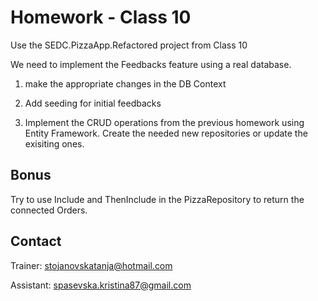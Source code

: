 # Homework - Class 10

Use the SEDC.PizzaApp.Refactored project from Class 10

We need to implement the Feedbacks feature using a real database.

1. make the appropriate changes in the DB Context
 
2. Add seeding for initial feedbacks

3. Implement the CRUD operations from the previous homework using Entity Framework. Create the needed new repositories or update the exisiting ones.

## Bonus
Try to use Include and ThenInclude in the PizzaRepository to return the connected Orders.

## Contact
Trainer: stojanovskatanja@hotmail.com

Assistant: spasevska.kristina87@gmail.com